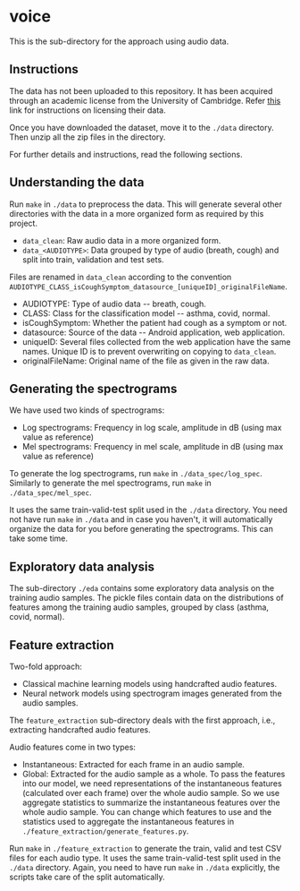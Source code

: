 # voice
This is the sub-directory for the approach using audio data.

## Instructions
The data has not been uploaded to this repository.
It has been acquired through an academic license from the University of Cambridge.
Refer [this](https://covid-19-sounds.org/en/blog/data_sharing.html) link for instructions on licensing their data.

Once you have downloaded the dataset, move it to the `./data` directory. Then unzip all the zip files in the directory.

For further details and instructions, read the following sections.

## Understanding the data
Run `make` in `./data` to preprocess the data.
This will generate several other directories with the data in a more organized form as required by this project.  
* `data_clean`: Raw audio data in a more organized form.  
* `data_<AUDIOTYPE>`: Data grouped by type of audio (breath, cough) and split into train, validation and test sets.

Files are renamed in `data_clean` according to the convention `AUDIOTYPE_CLASS_isCoughSymptom_datasource_[uniqueID]_originalFileName`.  
* AUDIOTYPE: Type of audio data -- breath, cough.  
* CLASS: Class for the classification model -- asthma, covid, normal.  
* isCoughSymptom: Whether the patient had cough as a symptom or not.  
* datasource: Source of the data -- Android application, web application. 
* uniqueID: Several files collected from the web application have the same names. Unique ID is to prevent overwriting on copying to `data_clean`.  
* originalFileName: Original name of the file as given in the raw data.  

## Generating the spectrograms
We have used two kinds of spectrograms:
* Log spectrograms: Frequency in log scale, amplitude in dB (using max value as reference)
* Mel spectrograms: Frequency in mel scale, amplitude in dB (using max value as reference)

To generate the log spectrograms, run `make` in `./data_spec/log_spec`. Similarly to generate the mel spectrograms, run `make` in `./data_spec/mel_spec`. 

It uses the same train-valid-test split used in the `./data` directory. You need not have run `make` in `./data` and in case you haven't, it will automatically organize the data for you before generating the spectrograms. This can take some time.

## Exploratory data analysis
The sub-directory `./eda` contains some exploratory data analysis on the training audio samples. The pickle files contain data on the distributions of features among the training audio samples, grouped by class (asthma, covid, normal).

## Feature extraction
Two-fold approach:  
* Classical machine learning models using handcrafted audio features.
* Neural network models using spectrogram images generated from the audio samples.

The `feature_extraction` sub-directory deals with the first approach, i.e., extracting handcrafted audio features.

Audio features come in two types:  
* Instantaneous: Extracted for each frame in an audio sample.
* Global: Extracted for the audio sample as a whole.
To pass the features into our model, we need representations of the instantaneous features (calculated over each frame) over the whole audio sample. So we use aggregate statistics to summarize the instantaneous features over the whole audio sample. You can change which features to use and the statistics used to aggregate the instantaneous features in `./feature_extraction/generate_features.py`.

Run `make` in `./feature_extraction` to generate the train, valid and test CSV files for each audio type. It uses the same train-valid-test split used in the `./data` directory. Again, you need to have run `make` in `./data` explicitly, the scripts take care of the split automatically.
